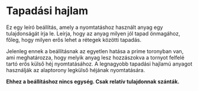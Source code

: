 # Tapadási hajlam

Ez egy leíró beállítás, amely a nyomtatáshoz használt anyag egy tulajdonságát írja le. Leírja, hogy az anyag milyen jól tapad önmagához, főleg, hogy milyen erős lehet a rétegek közötti tapadás.

Jelenleg ennek a beállításnak az egyetlen hatása a prime toronyban van, ami meghatározza, hogy melyik anyag lesz hozzászokva a tornyot felfelé tartó erős külső héj nyomtatásához. A legnagyobb tapadási hajlamú anyagot használják az alaptorony legkülső héjának nyomtatására.

**Ehhez a beállításhoz nincs egység. Csak relatív tulajdonnak szánták.**
